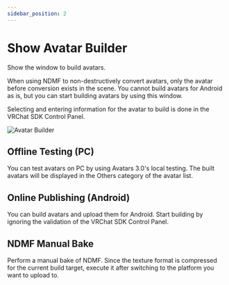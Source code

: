 ```yaml
---
sidebar_position: 2
---
```


# Show Avatar Builder

Show the window to build avatars.

When using NDMF to non-destructively convert avatars, only the avatar before conversion exists in the scene.
You cannot build avatars for Android as is, but you can start building avatars by using this window.

Selecting and entering information for the avatar to build is done in the VRChat SDK Control Panel.

![Avatar Builder](/img/avatar-builder.png)

## Offline Testing (PC)

You can test avatars on PC by using Avatars 3.0's local testing.
The built avatars will be displayed in the Others category of the avatar list.

## Online Publishing (Android)

You can build avatars and upload them for Android.
Start building by ignoring the validation of the VRChat SDK Control Panel.

## NDMF Manual Bake

Perform a manual bake of NDMF.
Since the texture format is compressed for the current build target, execute it after switching to the platform you want to upload to.
